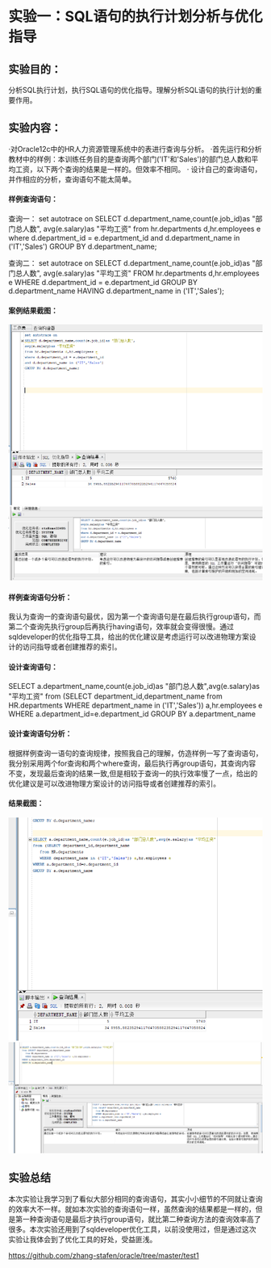 # 实验一：SQL语句的执行计划分析与优化指导
## 实验目的：
分析SQL执行计划，执行SQL语句的优化指导。理解分析SQL语句的执行计划的重要作用。
## 实验内容：
·对Oracle12c中的HR人力资源管理系统中的表进行查询与分析。
 ·首先运行和分析教材中的样例：本训练任务目的是查询两个部门('IT'和'Sales')的部门总人数和平均工资，以下两个查询的结果是一样的。但效率不相同。
· 设计自己的查询语句，并作相应的分析，查询语句不能太简单。
#### 样例查询语句：
查询一：
set autotrace on
SELECT d.department_name,count(e.job_id)as "部门总人数",
avg(e.salary)as "平均工资"
from hr.departments d,hr.employees e
where d.department_id = e.department_id
and d.department_name in ('IT','Sales')
GROUP BY d.department_name;

查询二：
set autotrace on
SELECT d.department_name,count(e.job_id)as "部门总人数",
avg(e.salary)as "平均工资"
FROM hr.departments d,hr.employees e
WHERE d.department_id = e.department_id
GROUP BY d.department_name
HAVING d.department_name in ('IT','Sales');

#### 案例结果截图：
![SQL语句2.PNG](/SQL语句2.png)
![优化.PNG](/优化.png)
#### 样例查询语句分析：
我认为查询一的查询语句最优，因为第一个查询语句是在最后执行group语句，而第二个查询先执行group后再执行having语句，效率就会变得很慢。通过sqldeveloper的优化指导工具，给出的优化建议是考虑运行可以改进物理方案设计的访问指导或者创建推荐的索引。

#### 设计查询语句：
SELECT a.department_name,count(e.job_id)as "部门总人数",avg(e.salary)as "平均工资"
from (SELECT department_id,department_name
   from HR.departments
   WHERE department_name in ('IT','Sales')) a,hr.employees e
WHERE a.department_id=e.department_id
GROUP BY a.department_name
#### 设计查询语句分析：
根据样例查询一语句的查询规律，按照我自己的理解，仿造样例一写了查询语句，我分别采用两个for查询和两个where查询，最后执行再group语句，其查询内容不变，发现最后查询的结果一致,但是相较于查询一的执行效率慢了一点，给出的优化建议是可以改进物理方案设计的访问指导或者创建推荐的索引。
#### 结果截图：
![SQL语句.PNG](/SQL语句.png)
![优化2.png](/优化2.png)

## 实验总结
本次实验让我学习到了看似大部分相同的查询语句，其实小小细节的不同就让查询的效率大不一样。就如本次实验的查询语句一样，虽然查询的结果都是一样的，但是第一种查询语句是最后才执行group语句，就比第二种查询方法的查询效率高了很多。本次实验还用到了sqldeveloper优化工具，以前没使用过，但是通过这次实验让我体会到了优化工具的好处，受益匪浅。


https://github.com/zhang-stafen/oracle/tree/master/test1